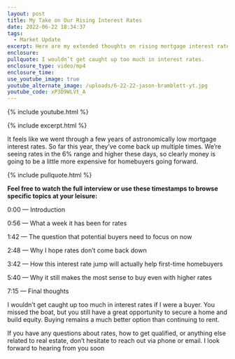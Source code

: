 ```yaml
---
layout: post
title: My Take on Our Rising Interest Rates
date: 2022-06-22 18:34:37
tags:
  - Market Update
excerpt: Here are my extended thoughts on rising mortgage interest rates.
enclosure:
pullquote: I wouldn’t get caught up too much in interest rates.
enclosure_type: video/mp4
enclosure_time:
use_youtube_image: true
youtube_alternate_image: /uploads/6-22-22-jason-bramblett-yt.jpg
youtube_code: xP3D9WLVt_A
---
```

{% include youtube.html %}

{% include excerpt.html %}

It feels like we went through a few years of astronomically low mortgage interest rates. So far this year, they’ve come back up multiple times. We’re seeing rates in the 6% range and higher these days, so clearly money is going to be a little more expensive for homebuyers going forward.&nbsp;

{% include pullquote.html %}

**Feel free to watch the full interview or use these timestamps to browse specific topics at your leisure:**

0:00 — Introduction

0:56 — What a week it has been for rates

1:42 — The question that potential buyers need to focus on now

2:48 — Why I hope rates don’t come back down

3:42 — How this interest rate jump will actually help first-time homebuyers

5:40 — Why it still makes the most sense to buy even with higher rates&nbsp;

7:15 — Final thoughts

I wouldn’t get caught up too much in interest rates if I were a buyer. You missed the boat, but you still have a great opportunity to secure a home and build equity. Buying remains a much better option than continuing to rent.&nbsp;

If you have any questions about rates, how to get qualified, or anything else related to real estate, don’t hesitate to reach out via phone or email. I look forward to hearing from you soon
